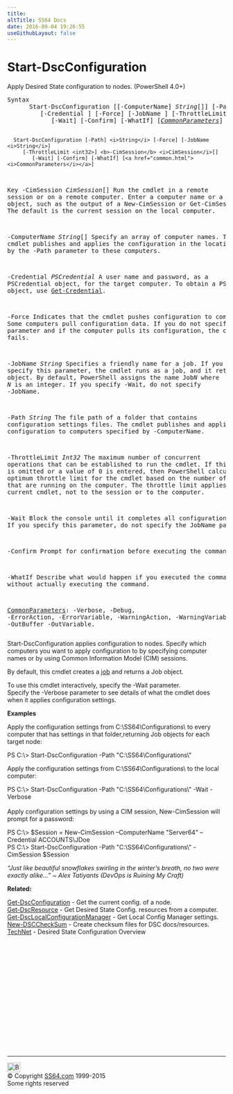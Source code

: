 ```yaml
---
title:
altTitle: SS64 Docs
date: 2016-09-04 19:26:55
useGithubLayout: false
---
```

<!-- #BeginLibraryItem "/Library/head_ps.lbi" --><!-- #EndLibraryItem --><h1>Start-DscConfiguration</h1> 
<p>Apply Desired State configuration to nodes. (PowerShell 4.0+)</p>
<pre>Syntax
      Start-DscConfiguration [[-ComputerName] <i>String</i>[]] [-Path] <i>String</i>
         [-Credential <pscredential>] [-Force] [-JobName <string>] [-ThrottleLimit <i>Int32</i>]
            [-Wait] [-Confirm] [-WhatIf] [<a href="common.html"><i>CommonParameters</i></a>]
    
      Start-DscConfiguration [-Path] <i>String</i> [-Force] [-JobName <i>String</i>]
         [-ThrottleLimit <int32>] <b>-CimSession</b> <i>CimSession</i>[]
            [-Wait] [-Confirm] [-WhatIf] [<a href="common.html"><i>CommonParameters</i></a>]

Key
   -CimSession <i>CimSession</i>[]
       Run the cmdlet in a remote session or on a remote computer.
       Enter a computer name or a session object, such as the output of a New-CimSession or
       Get-CimSession cmdlet. The default is the current session on the local computer.
        
   -ComputerName <i>String</i>[]
       Specify an array of computer names.
       The cmdlet publishes and applies the configuration in the location specified by the -Path parameter to
       these computers.
        
   -Credential <i>PSCredential</i>
       A user name and password, as a PSCredential object, for the target computer.
       To obtain a PSCredential object, use <a href="get-credential.html">Get-Credential</a>.
        
   -Force 
       Indicates that the cmdlet pushes configuration to computers.
       Some computers pull configuration data. If you do not specify this parameter and if the computer pulls
       its configuration, the configuration fails.
        
   -JobName <i>String</i>
       Specifies a friendly name for a job.
       If you specify this parameter, the cmdlet runs as a job, and it returns a Job object.
       By default, PowerShell assigns the name Job<i>N</i> where <i>N</i> is an integer.
       If you specify -Wait, do not specify -JobName.
        
   -Path <i>String</i>
       The file path of a folder that contains configuration settings files.
       The cmdlet publishes and applies this configuration to computers specified by -ComputerName.
        
   -ThrottleLimit <i>Int32</i>
       The maximum number of concurrent operations that can be established to run the cmdlet.
       If this parameter is omitted or a value of 0 is entered, then PowerShell calculates an optimum throttle
       limit for the cmdlet based on the number of CIM cmdlets that are running on the computer.
       The throttle limit applies only to the current cmdlet, not to the session or to the computer.

   -Wait
       Block the console until it completes all configuration tasks.
       If you specify this parameter, do not specify the JobName parameter.

   -Confirm
       Prompt for confirmation before executing the command.

   -WhatIf
       Describe what would happen if you executed the command without actually
       executing the command.

   <a href="common.html">CommonParameters</a>:
       -Verbose, -Debug, -ErrorAction, -ErrorVariable, -WarningAction, -WarningVariable,
       -OutBuffer -OutVariable.</int32></string></pscredential></pre>
<p>Start-DscConfiguration  applies configuration to nodes. Specify which computers you want to apply      configuration to by specifying computer names or by using Common Information Model (CIM) sessions.          </p>
<p>By default, this cmdlet creates a <a href="start-job.html">job</a> and returns a Job object. </p>
<p> To use this cmdlet interactively, specify the -Wait parameter.          <br>
Specify the -Verbose parameter to see details of what the cmdlet does when it applies configuration settings.</p>
<p><b>Examples</b></p>
<p>Apply the configuration settings from C:\SS64\Configurations\ to  every computer that has      settings in that folder,returning Job objects for each target node:</p>
<p><span class="code">PS C:\&gt; Start-DscConfiguration -Path "C:\SS64\Configurations\"</span></p>
<p>Apply the configuration settings from C:\SS64\Configurations\ to the local computer:</p>
<p><span class="code">PS C:\&gt; Start-DscConfiguration -Path "C:\SS64\Configurations\" -Wait -Verbose</span><br>
<br>
Apply configuration settings by using a CIM session, New-CimSession will prompt for a password:</p>
<p class="code">PS C:\&gt; $Session = New-CimSession –ComputerName "Server64" –Credential ACCOUNTS\JDoe<br>
PS C:\&gt; Start-DscConfiguration -Path "C:\SS64\Configurations\" -CimSession $Session<br>
</p>
<p class="quote"><i>“Just like beautiful snowflakes swirling in the winter’s breath, no two were exactly alike…” ~   Alex Tatiyants (DevOps is Ruining My Craft)</i></p>
<p><b>Related:</b></p>
<p> <a href="get-dscconfiguration.html">Get-DscConfiguration</a> - Get the current config. of a node.<br>
 <a href="get-dscresource.html">Get-DscResource</a> - Get Desired State Config. resources from a computer.<br>
<a href="get-dsclocalconfigurationmanager.html">Get-DscLocalConfigurationManager</a> - Get Local Config Manager settings.<br>
<a href="new-dscchecksum.html">New-DSCCheckSum</a> - Create checksum files for DSC docs/resources.<br> 
<a href="https://technet.microsoft.com/en-us/library/dn249912.aspx">TechNet</a> - Desired State Configuration Overview<br>
</p><!-- #BeginLibraryItem "/Library/foot_ps.lbi" --><p>
<!-- PowerShell300 -->
<ins class="adsbygoogle" style="display:inline-block;width:300px;height:250px" data-ad-client="ca-pub-6140977852749469" data-ad-slot="6253539900"></ins>
<script>
(adsbygoogle = window.adsbygoogle || []).push({});
</script></p>
<hr>
<div id="bl" class="footer"><a href="start-dscconfiguration.html#"><img src="../images/top.png" width="30" height="22" alt="Back to the Top"></a></div>
<div id="br" class="footer, tagline">© Copyright <a href="../index.html">SS64.com</a> 1999-2015<br>
Some rights reserved</div><!-- #EndLibraryItem -->

